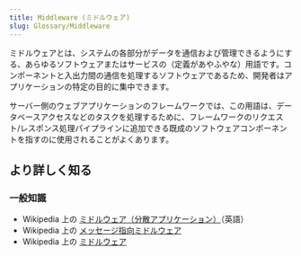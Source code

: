 ```yaml
---
title: Middleware (ミドルウェア)
slug: Glossary/Middleware
---
```


ミドルウェアとは、システムの各部分がデータを通信および管理できるようにする、あらゆるソフトウェアまたはサービスの（定義があやふやな）用語です。コンポーネントと入出力間の通信を処理するソフトウェアであるため、開発者はアプリケーションの特定の目的に集中できます。

サーバー側のウェブアプリケーションのフレームワークでは、この用語は、データベースアクセスなどのタスクを処理するために、フレームワークのリクエスト/レスポンス処理パイプラインに追加できる既成のソフトウェアコンポーネントを指すのに使用されることがよくあります。

## より詳しく知る

### 一般知識

- Wikipedia 上の [ミドルウェア（分散アプリケーション）](<https://en.wikipedia.org/wiki/Middleware_(distributed_applications)>)（英語）
- Wikipedia 上の [メッセージ指向ミドルウェア](https://ja.wikipedia.org/wiki/メッセージ指向ミドルウェア)
- Wikipedia 上の [ミドルウェア](https://ja.wikipedia.org/wiki/ミドルウェア)
